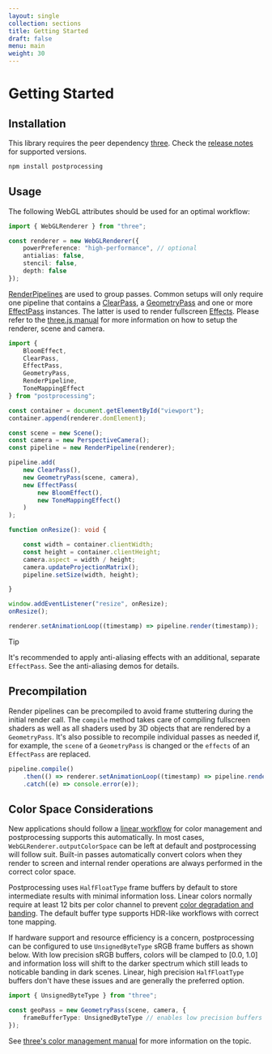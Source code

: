 ```yaml
---
layout: single
collection: sections
title: Getting Started
draft: false
menu: main
weight: 30
---
```


# Getting Started

## Installation

This library requires the peer dependency [three](https://github.com/mrdoob/three.js/). Check the [release notes](https://github.com/vanruesc/postprocessing/releases) for supported versions.

```sh
npm install postprocessing
```

## Usage

The following WebGL attributes should be used for an optimal workflow:

```ts
import { WebGLRenderer } from "three";

const renderer = new WebGLRenderer({
	powerPreference: "high-performance", // optional
	antialias: false,
	stencil: false,
	depth: false
});

```

[RenderPipelines]() are used to group passes. Common setups will only require one pipeline that contains a [ClearPass](), a [GeometryPass]() and one or more [EffectPass]() instances. The latter is used to render fullscreen [Effects](). Please refer to the [three.js manual](https://threejs.org/docs/#manual/en/introduction/Creating-a-scene) for more information on how to setup the renderer, scene and camera.

```ts
import {
	BloomEffect,
	ClearPass,
	EffectPass,
	GeometryPass,
	RenderPipeline,
	ToneMappingEffect
} from "postprocessing";

const container = document.getElementById("viewport");
container.append(renderer.domElement);

const scene = new Scene();
const camera = new PerspectiveCamera();
const pipeline = new RenderPipeline(renderer);

pipeline.add(
	new ClearPass(),
	new GeometryPass(scene, camera),
	new EffectPass(
		new BloomEffect(),
		new ToneMappingEffect()
	)
);

function onResize(): void {

	const width = container.clientWidth;
	const height = container.clientHeight;
	camera.aspect = width / height;
	camera.updateProjectionMatrix();
	pipeline.setSize(width, height);

}

window.addEventListener("resize", onResize);
onResize();

renderer.setAnimationLoop((timestamp) => pipeline.render(timestamp));
```

> [!TIP]
> It's recommended to apply anti-aliasing effects with an additional, separate `EffectPass`. See the anti-aliasing demos for details.

## Precompilation

Render pipelines can be precompiled to avoid frame stuttering during the initial render call. The `compile` method takes care of compiling fullscreen shaders as well as all shaders used by 3D objects that are rendered by a `GeometryPass`. It's also possible to recompile individual passes as needed if, for example, the `scene` of a `GeometryPass` is changed or the `effects` of an `EffectPass` are replaced.

```ts
pipeline.compile()
	.then(() => renderer.setAnimationLoop((timestamp) => pipeline.render(timestamp)))
	.catch((e) => console.error(e));
```

## Color Space Considerations

New applications should follow a [linear workflow](https://docs.unity3d.com/Manual/LinearRendering-LinearOrGammaWorkflow.html) for color management and postprocessing supports this automatically. In most cases, `WebGLRenderer.outputColorSpace` can be left at default and postprocessing will follow suit. Built-in passes automatically convert colors when they render to screen and internal render operations are always performed in the correct color space.

Postprocessing uses `HalfFloatType` frame buffers by default to store intermediate results with minimal information loss. Linear colors normally require at least 12 bits per color channel to prevent [color degradation and banding](https://blog.demofox.org/2018/03/10/dont-convert-srgb-u8-to-linear-u8/). The default buffer type supports HDR-like workflows with correct tone mapping.

If hardware support and resource efficiency is a concern, postprocessing can be configured to use `UnsignedByteType` sRGB frame buffers as shown below. With low precision sRGB buffers, colors will be clamped to [0.0, 1.0] and information loss will shift to the darker spectrum which still leads to noticable banding in dark scenes. Linear, high precision `HalfFloatType` buffers don't have these issues and are generally the preferred option.

```ts
import { UnsignedByteType } from "three";

const geoPass = new GeometryPass(scene, camera, {
	frameBufferType: UnsignedByteType // enables low precision buffers
});
```

See [three's color management manual](https://threejs.org/docs/#manual/en/introduction/Color-management) for more information on the topic.
